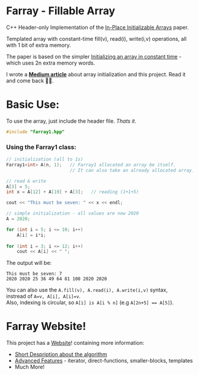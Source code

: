 # Farray - Fillable Array
C++ Header-only Implementation of the [In-Place Initializable Arrays](https://arxiv.org/abs/1709.08900) paper.

Templated array with constant-time fill(v), read(i), write(i,v) operations, all with 1 bit of extra memory.

The paper is based on the simpler [Initializing an array in constant time](https://eli.thegreenplace.net/2008/08/23/initializing-an-array-in-constant-time) - which uses 2n extra memory words.

I wrote a **[Medium article](https://link.medium.com/Q8YbkDJX2bb)** about array initialization and this project. Read it and come back 🧑‍💻. 

# Basic Use:
To use the array, just include the header file. *Thats it.*
```c
#include "farray1.hpp"
```

### Using the Farray1 class:
```c
// initialization (all to 1s)
Farray1<int> A(n, 1);   // Farray1 allocated an array be itself. 
                        // It can also take an already allocated array.

// read & write
A[3] = 5;
int x = A[12] + A[19] + A[3];   // reading (1+1+5)

cout << "This must be seven: " << x << endl;

// simple initialization - all values are now 2020
A = 2020;     

for (int i = 5; i <= 10; i++)
    A[i] = i*i;
    
for (int i = 3; i <= 12; i++)
    cout << A[i] << " ";
```

The output will be:
```
This must be seven: 7
2020 2020 25 36 49 64 81 100 2020 2020 
```

You can also use the `A.fill(v), A.read(i), A.write(i,v)` syntax,<br>
instread of `A=v, A[i], A[i]=v`.<br>
Also, indexing is circular, so ```A[i] is A[i % n]``` (e.g ```A[2n+5] == A[5]```).

# Farray Website!

This project has a [Website](https://tomhea.github.io/farray/)! containing more information:<br>
* [Short Despription about the algorithm](https://tomhea.github.io/farray/Short-Description.html)
* [Advanced Features](https://tomhea.github.io/farray/Advanced-Features.html) - iterator, direct-functions, smaller-blocks, templates
* Much More!

